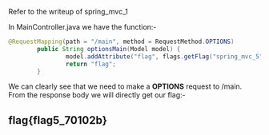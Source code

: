Refer to the writeup of spring_mvc_1

In MainController.java we have the function:-

```java
@RequestMapping(path = "/main", method = RequestMethod.OPTIONS)
        public String optionsMain(Model model) {
                model.addAttribute("flag", flags.getFlag("spring_mvc_5"));	// options main
                return "flag";
        }
```

We can clearly see that we need to make a **OPTIONS** request to /main.
From the response body we will directly get our flag:-

## flag{flag5_70102b}